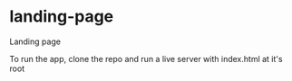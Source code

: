 # landing-page
Landing page

To run the app, clone the repo and run a live server with index.html at it's root
